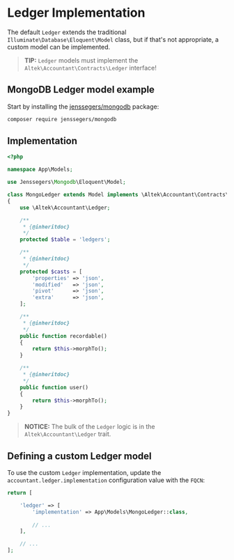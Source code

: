 # Ledger Implementation
The default `Ledger` extends the traditional `Illuminate\Database\Eloquent\Model` class, but if that's not appropriate, a custom model can be implemented.

> **TIP:** `Ledger` models must implement the `Altek\Accountant\Contracts\Ledger` interface!

## MongoDB Ledger model example
Start by installing the [jenssegers/mongodb](https://github.com/jenssegers/laravel-mongodb) package:

```sh
composer require jenssegers/mongodb
```

## Implementation

```php
<?php

namespace App\Models;

use Jenssegers\Mongodb\Eloquent\Model;

class MongoLedger extends Model implements \Altek\Accountant\Contracts\Ledger
{
    use \Altek\Accountant\Ledger;

    /**
     * {@inheritdoc}
     */
    protected $table = 'ledgers';

    /**
     * {@inheritdoc}
     */
    protected $casts = [
        'properties' => 'json',
        'modified'   => 'json',
        'pivot'      => 'json',
        'extra'      => 'json',
    ];

    /**
     * {@inheritdoc}
     */
    public function recordable()
    {
        return $this->morphTo();
    }

    /**
     * {@inheritdoc}
     */
    public function user()
    {
        return $this->morphTo();
    }
}
```

> **NOTICE:** The bulk of the `Ledger` logic is in the `Altek\Accountant\Ledger` trait.

## Defining a custom Ledger model
To use the custom `Ledger` implementation, update the `accountant.ledger.implementation` configuration value with the `FQCN`:

```php
return [

    'ledger' => [
        'implementation' => App\Models\MongoLedger::class,
        
        // ...
    ],

    // ...
];
```
